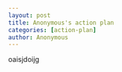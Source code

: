 ```yaml
---
layout: post 
title: Anonymous's action plan 
categories: [action-plan]
author: Anonymous
---
```

oaisjdoijg

